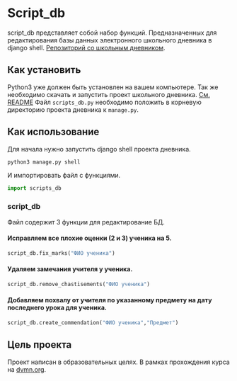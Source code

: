 # Script_db
script_db представляет собой набор функций. Предназначенных для редактирования базы данных 
электронного школьного дневника в django shell. [Репозиторий со школьным дневником](https://github.com/devmanorg/e-diary/tree/master).

## Как установить

Python3 уже должен быть установлен на вашем компьютере.
Так же необходимо скачать и запустить проект школьного дневника. [См. README](https://github.com/devmanorg/e-diary/blob/master/README.md)
Файл `scripts_db.py` необходимо положить в корневую директорию проекта дневника к `manage.py`.

## Как использование
Для начала нужно запустить django shell проекта дневника. 
```bash
python3 manage.py shell     
```
И импортировать файл с функциями.
```python
import scripts_db
```
### script_db
Файл содержит 3 функции для редактирование БД.

#### Исправляем все плохие оценки (2 и 3) ученика на 5.
```python
script_db.fix_marks("ФИО ученика")
```
#### Удаляем замечания учителя у ученика.
```python
script_db.remove_chastisements("ФИО ученика")
```
#### Добавляем похвалу от учителя по указанному предмету на дату последнего урока для ученика.
```python
script_db.create_commendation("ФИО ученика","Предмет")
```

## Цель проекта

Проект написан в образовательных целях. В рамках прохождения курса на [dvmn.org](https://dvmn.org/).